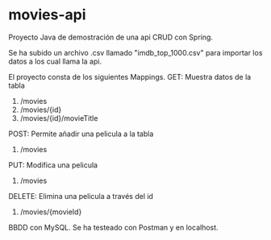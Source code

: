 # movies-api

Proyecto Java de demostración de una api CRUD con Spring.

Se ha subido un archivo .csv llamado "imdb_top_1000.csv" para importar los datos a los cual llama la api.

El proyecto consta de los siguientes Mappings.
GET: 
Muestra datos de la tabla
1. /movies
2. /movies/{id}
3. /movies/{id}/movieTitle

POST: 
Permite añadir una pelicula a la tabla
1. /movies

PUT:
Modifica una pelicula
1. /movies

DELETE: 
Elimina una pelicula a través del id
1. /movies/{movieId}
   
BBDD con MySQL.
Se ha testeado con Postman y en localhost.
